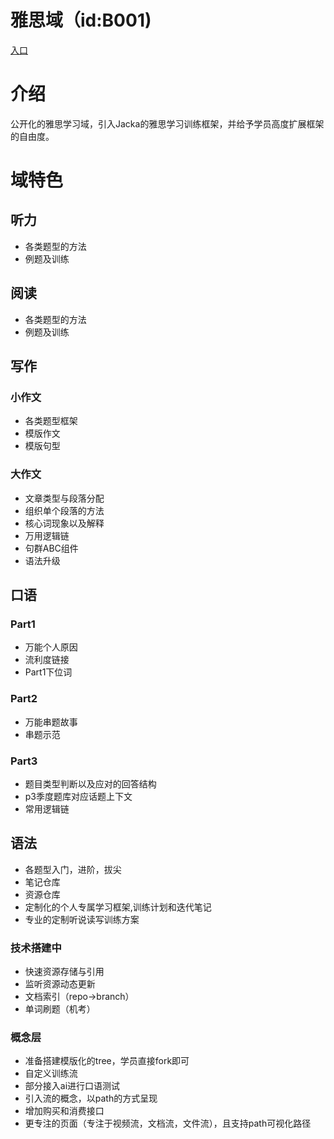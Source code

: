 # 雅思域（id:B001)
[入口](https://ejunz.com/d/B001/)

# 介绍
公开化的雅思学习域，引入Jacka的雅思学习训练框架，并给予学员高度扩展框架的自由度。

# 域特色
## 听力
- 各类题型的方法
- 例题及训练
## 阅读
- 各类题型的方法
- 例题及训练
## 写作
### 小作文
- 各类题型框架
- 模版作文
- 模版句型
### 大作文
- 文章类型与段落分配
- 组织单个段落的方法
- 核心词现象以及解释
- 万用逻辑链
- 句群ABC组件
- 语法升级

## 口语
### Part1
- 万能个人原因
- 流利度链接
- Part1下位词

### Part2
- 万能串题故事
- 串题示范

### Part3
- 题目类型判断以及应对的回答结构
- p3季度题库对应话题上下文
- 常用逻辑链

## 语法


- 各题型入门，进阶，拔尖
- 笔记仓库
- 资源仓库
- 定制化的个人专属学习框架,训练计划和迭代笔记
- 专业的定制听说读写训练方案

### 技术搭建中
- 快速资源存储与引用
- 监听资源动态更新
- 文档索引（repo->branch）
- 单词刷题（机考）

### 概念层
- 准备搭建模版化的tree，学员直接fork即可
- 自定义训练流
- 部分接入ai进行口语测试
- 引入流的概念，以path的方式呈现
- 增加购买和消费接口
- 更专注的页面（专注于视频流，文档流，文件流），且支持path可视化路径
